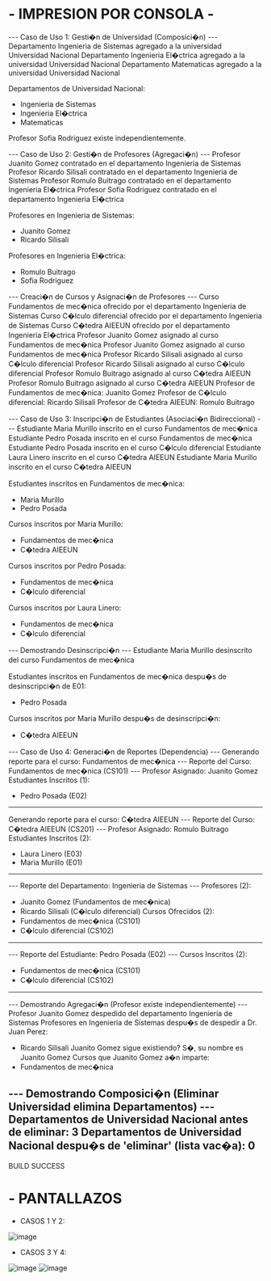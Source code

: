 # - IMPRESION POR CONSOLA -
--- Caso de Uso 1: Gesti�n de Universidad (Composici�n) ---
Departamento Ingenieria de Sistemas agregado a la universidad Universidad Nacional
Departamento Ingenieria El�ctrica agregado a la universidad Universidad Nacional
Departamento Matematicas agregado a la universidad Universidad Nacional

Departamentos de Universidad Nacional:
- Ingenieria de Sistemas
- Ingenieria El�ctrica
- Matematicas

Profesor Sofia Rodriguez existe independientemente.

--- Caso de Uso 2: Gesti�n de Profesores (Agregaci�n) ---
Profesor Juanito Gomez contratado en el departamento Ingenieria de Sistemas
Profesor Ricardo Silisali contratado en el departamento Ingenieria de Sistemas
Profesor Romulo Buitrago contratado en el departamento Ingenieria El�ctrica
Profesor Sofia Rodriguez contratado en el departamento Ingenieria El�ctrica

Profesores en Ingenieria de Sistemas:
- Juanito Gomez
- Ricardo Silisali

Profesores en Ingenieria El�ctrica:
- Romulo Buitrago
- Sofia Rodriguez

--- Creaci�n de Cursos y Asignaci�n de Profesores ---
Curso Fundamentos de mec�nica ofrecido por el departamento Ingenieria de Sistemas
Curso C�lculo diferencial ofrecido por el departamento Ingenieria de Sistemas
Curso C�tedra AIEEUN ofrecido por el departamento Ingenieria El�ctrica
Profesor Juanito Gomez asignado al curso Fundamentos de mec�nica
Profesor Juanito Gomez asignado al curso Fundamentos de mec�nica
Profesor Ricardo Silisali asignado al curso C�lculo diferencial
Profesor Ricardo Silisali asignado al curso C�lculo diferencial
Profesor Romulo Buitrago asignado al curso C�tedra AIEEUN
Profesor Romulo Buitrago asignado al curso C�tedra AIEEUN
Profesor de Fundamentos de mec�nica: Juanito Gomez
Profesor de C�lculo diferencial: Ricardo Silisali
Profesor de C�tedra AIEEUN: Romulo Buitrago

--- Caso de Uso 3: Inscripci�n de Estudiantes (Asociaci�n Bidireccional) ---
Estudiante Maria Murillo inscrito en el curso Fundamentos de mec�nica
Estudiante Pedro Posada inscrito en el curso Fundamentos de mec�nica
Estudiante Pedro Posada inscrito en el curso C�lculo diferencial
Estudiante Laura Linero inscrito en el curso C�tedra AIEEUN
Estudiante Maria Murillo inscrito en el curso C�tedra AIEEUN

Estudiantes inscritos en Fundamentos de mec�nica:
- Maria Murillo
- Pedro Posada

Cursos inscritos por Maria Murillo:
- Fundamentos de mec�nica
- C�tedra AIEEUN

Cursos inscritos por Pedro Posada:
- Fundamentos de mec�nica
- C�lculo diferencial

Cursos inscritos por Laura Linero:
- Fundamentos de mec�nica
- C�lculo diferencial

--- Demostrando Desinscripci�n ---
Estudiante Maria Murillo desinscrito del curso Fundamentos de mec�nica

Estudiantes inscritos en Fundamentos de mec�nica despu�s de desinscripci�n de E01:
- Pedro Posada

Cursos inscritos por Maria Murillo despu�s de desinscripci�n:
- C�tedra AIEEUN

--- Caso de Uso 4: Generaci�n de Reportes (Dependencia) ---
Generando reporte para el curso: Fundamentos de mec�nica
--- Reporte del Curso: Fundamentos de mec�nica (CS101) ---
Profesor Asignado: Juanito Gomez
Estudiantes Inscritos (1):
  - Pedro Posada (E02)
----------------------------------------------
Generando reporte para el curso: C�tedra AIEEUN
--- Reporte del Curso: C�tedra AIEEUN (CS201) ---
Profesor Asignado: Romulo Buitrago
Estudiantes Inscritos (2):
  - Laura Linero (E03)
  - Maria Murillo (E01)
----------------------------------------------

--- Reporte del Departamento: Ingenieria de Sistemas ---
Profesores (2):
  - Juanito Gomez (Fundamentos de mec�nica)
  - Ricardo Silisali (C�lculo diferencial)
Cursos Ofrecidos (2):
  - Fundamentos de mec�nica (CS101)
  - C�lculo diferencial (CS102)
-------------------------------------------------

--- Reporte del Estudiante: Pedro Posada (E02) ---
Cursos Inscritos (2):
  - Fundamentos de mec�nica (CS101)
  - C�lculo diferencial (CS102)
--------------------------------------------------

--- Demostrando Agregaci�n (Profesor existe independientemente) ---
Profesor Juanito Gomez despedido del departamento Ingenieria de Sistemas
Profesores en Ingenieria de Sistemas despu�s de despedir a Dr. Juan Perez:
- Ricardo Silisali
Juanito Gomez sigue existiendo? S�, su nombre es Juanito Gomez
Cursos que Juanito Gomez a�n imparte: 
- Fundamentos de mec�nica

--- Demostrando Composici�n (Eliminar Universidad elimina Departamentos) ---
Departamentos de Universidad Nacional antes de eliminar: 3
Departamentos de Universidad Nacional despu�s de 'eliminar' (lista vac�a): 0
------------------------------------------------------------------------
BUILD SUCCESS

# - PANTALLAZOS
* CASOS 1 Y 2:
  
![image](https://github.com/user-attachments/assets/48135c75-5e8f-4113-993d-6168b2886eea)
* CASOS 3 Y 4:
  
![image](https://github.com/user-attachments/assets/2e081cc8-6a60-478e-a9f7-2c90e3946032)
![image](https://github.com/user-attachments/assets/7f51a16e-2d59-453a-a4da-6a7caa524827)




